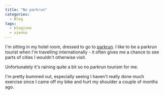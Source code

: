 ```yaml
---
title: "No parkrun"
categories:
  - Blog
tags:
  - blogjune
  - vienna
---
```


I'm sitting in my hotel room, dressed to go to [parkrun](https://www.parkrun.com/). I like to
be a parkrun tourist when I'm travelling internationally - it often gives me a chance to see
parts of cities I wouldn't otherwise visit.

Unfortunately it's raining quite a bit so no parkrun tourism for me.

I'm pretty bummed out, especially seeing I haven't really done much exercise since I came off my
bike and hurt my shoulder a couple of months ago.